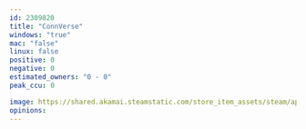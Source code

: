 ```yaml
---
id: 2309820
title: "ConnVerse"
windows: "true"
mac: "false"
linux: false
positive: 0
negative: 0
estimated_owners: "0 - 0"
peak_ccu: 0

image: https://shared.akamai.steamstatic.com/store_item_assets/steam/apps/2309820/header.jpg?t=1704440761
opinions:
---
```

